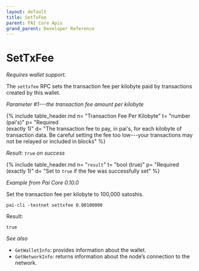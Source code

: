 ```yaml
---
layout: default
title: SetTxFee
parent: PAI Core Apis
grand_parent: Developer Reference
---
```


SetTxFee
=======================

*Requires wallet support.*

The `settxfee` RPC sets the transaction fee per kilobyte paid by transactions created by this wallet.

*Parameter #1---the transaction fee amount per kilobyte*

{% include table_header.md
  n= "Transaction Fee Per Kilobyte"
  t= "number (pai's)"
  p= "Required<br>(exactly 1)"
  d= "The transaction fee to pay, in pai's, for each kilobyte of transaction data.  Be careful setting the fee too low---your transactions may not be relayed or included in blocks"
%}

*Result: `true` on success*

{% include table_header.md
  n= "`result`"
  t= "bool (true)"
  p= "Required<br>(exactly 1)"
  d= "Set to `true` if the fee was successfully set"
%}

*Example from Pai Core 0.10.0*

Set the transaction fee per kilobyte to 100,000 satoshis.

```
pai-cli -testnet settxfee 0.00100000
```

Result:

```
true
```

*See also*

* `GetWalletInfo`: provides information about the wallet.
* `GetNetworkInfo`: returns information about the node’s connection to the network.
